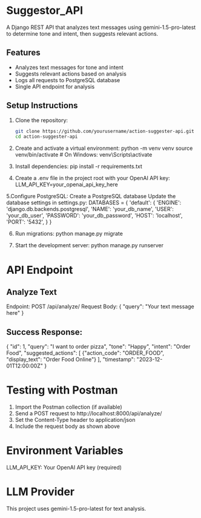 # Suggestor_API

A Django REST API that analyzes text messages using gemini-1.5-pro-latest to determine tone and intent, then suggests relevant actions.

## Features

- Analyzes text messages for tone and intent
- Suggests relevant actions based on analysis
- Logs all requests to PostgreSQL database
- Single API endpoint for analysis

## Setup Instructions

1. Clone the repository:
   ```bash
   git clone https://github.com/yourusername/action-suggester-api.git
   cd action-suggester-api

2. Create and activate a virtual environment:
   python -m venv venv
source venv/bin/activate  # On Windows: venv\Scripts\activate

3. Install dependencies:
   pip install -r requirements.txt

4. Create a .env file in the project root with your OpenAI API key:
   LLM_API_KEY=your_openai_api_key_here

5.Configure PostgreSQL:
  Create a PostgreSQL database
  Update the database settings in settings.py:
  DATABASES = {
    'default': {
        'ENGINE': 'django.db.backends.postgresql',
        'NAME': 'your_db_name',
        'USER': 'your_db_user',
        'PASSWORD': 'your_db_password',
        'HOST': 'localhost',
        'PORT': '5432',
    }
}

6. Run migrations:
   python manage.py migrate

7. Start the development server:
   python manage.py runserver


# API Endpoint
## Analyze Text
  Endpoint: POST /api/analyze/
  Request Body:
  {
    "query": "Your text message here"
}
## Success Response:
  {
    "id": 1,
    "query": "I want to order pizza",
    "tone": "Happy",
    "intent": "Order Food",
    "suggested_actions": [
        {"action_code": "ORDER_FOOD", "display_text": "Order Food Online"}
    ],
    "timestamp": "2023-12-01T12:00:00Z"
}


# Testing with Postman
  1. Import the Postman collection (if available)
  2. Send a POST request to http://localhost:8000/api/analyze/
  3. Set the Content-Type header to application/json
  4. Include the request body as shown above

# Environment Variables
  LLM_API_KEY: Your OpenAI API key (required)

# LLM Provider
This project uses gemini-1.5-pro-latest for text analysis.
